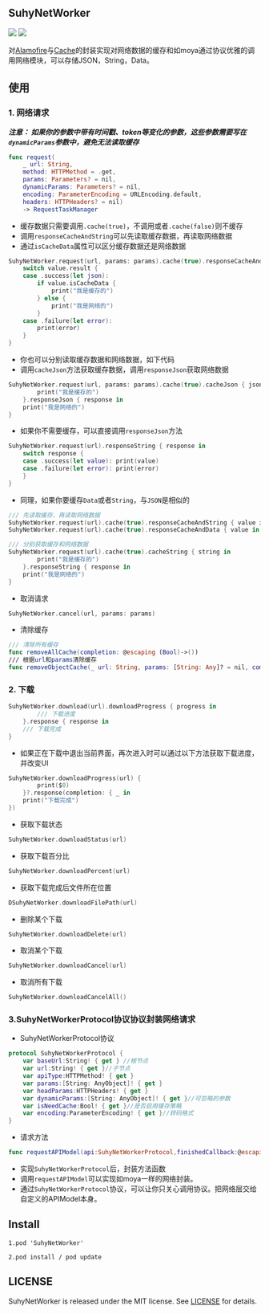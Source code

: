 
## SuhyNetWorker

![](https://img.shields.io/badge/support-swift%204%2B-green.svg)   ![](https://img.shields.io/cocoapods/v/SuhyNetWorker.svg?style=flat)

对[Alamofire](https://github.com/Alamofire/Alamofire)与[Cache](https://github.com/hyperoslo/Cache)的封装实现对网络数据的缓存和如moya通过协议优雅的调用网络模块，可以存储JSON，String，Data。


## 使用

### 1. 网络请求

***注意： 如果你的参数中带有时间戳、token等变化的参数，这些参数需要写在`dynamicParams`参数中，避免无法读取缓存***
```swift
func request(
    _ url: String,
    method: HTTPMethod = .get,
    params: Parameters? = nil,
    dynamicParams: Parameters? = nil,
    encoding: ParameterEncoding = URLEncoding.default,
    headers: HTTPHeaders? = nil)
    -> RequestTaskManager
```

* 缓存数据只需要调用`.cache(true)`，不调用或者`.cache(false)`则不缓存
* 调用`responseCacheAndString`可以先读取缓存数据，再读取网络数据
* 通过`isCacheData`属性可以区分缓存数据还是网络数据
```swift
SuhyNetWorker.request(url, params: params).cache(true).responseCacheAndJson { value in
    switch value.result {
    case .success(let json):
        if value.isCacheData {
            print("我是缓存的")
        } else {
            print("我是网络的")
        }
    case .failure(let error):
        print(error)
    }
}
```

* 你也可以分别读取缓存数据和网络数据，如下代码
* 调用`cacheJson`方法获取缓存数据，调用`responseJson`获取网络数据

```swift
SuhyNetWorker.request(url, params: params).cache(true).cacheJson { json in
        print("我是缓存的")
    }.responseJson { response in
    print("我是网络的")
}
```
* 如果你不需要缓存，可以直接调用`responseJson`方法
```swift
SuhyNetWorker.request(url).responseString { response in
    switch response {
    case .success(let value): print(value)
    case .failure(let error): print(error)
    }
}
```

* 同理，如果你要缓存`Data`或者`String`，与`JSON`是相似的
```swift
/// 先读取缓存，再读取网络数据
SuhyNetWorker.request(url).cache(true).responseCacheAndString { value in }
SuhyNetWorker.request(url).cache(true).responseCacheAndData { value in }
```
```swift
/// 分别获取缓存和网络数据
SuhyNetWorker.request(url).cache(true).cacheString { string in
        print("我是缓存的")
    }.responseString { response in
    print("我是网络的")
}
```
* 取消请求
```swift
SuhyNetWorker.cancel(url, params: params)
```

* 清除缓存
```swift
/// 清除所有缓存
func removeAllCache(completion: @escaping (Bool)->())
/// 根据url和params清除缓存
func removeObjectCache(_ url: String, params: [String: Any]? = nil, completion: @escaping (Bool)->())
```

### 2. 下载

```swift
SuhyNetWorker.download(url).downloadProgress { progress in
        /// 下载进度
    }.response { response in
    /// 下载完成
}
```
* 如果正在下载中退出当前界面，再次进入时可以通过以下方法获取下载进度，并改变UI
```swift
SuhyNetWorker.downloadProgress(url) {
        print($0)
    }?.response(completion: { _ in
    print("下载完成")
})
```
* 获取下载状态
```swift
SuhyNetWorker.downloadStatus(url)
```

* 获取下载百分比
```swift
SuhyNetWorker.downloadPercent(url)
```

* 获取下载完成后文件所在位置
```swift
DSuhyNetWorker.downloadFilePath(url)
```

* 删除某个下载
```swift
SuhyNetWorker.downloadDelete(url)
```

* 取消某个下载
```swift
SuhyNetWorker.downloadCancel(url)
```

* 取消所有下载
```swift
SuhyNetWorker.downloadCancelAll()
```

### 3.SuhyNetWorkerProtocol协议协议封装网络请求
* SuhyNetWorkerProtocol协议
```swift
protocol SuhyNetWorkerProtocol {
    var baseUrl:String! { get } //根节点
    var url:String! { get }//子节点
    var apiType:HTTPMethod! { get }
    var params:[String: AnyObject]! { get }
    var headParams:HTTPHeaders! { get }
    var dynamicParams:[String: AnyObject]! { get }//可忽略的参数
    var isNeedCache:Bool! { get }//是否启用缓存策略
    var encoding:ParameterEncoding! { get }//转码格式
}
```
* 请求方法
```swift
func requestAPIModel(api:SuhyNetWorkerProtocol,finishedCallback:@escaping (SuhyValue<Any>)->())
```

* 实现`SuhyNetWorkerProtocol`后，封装方法函数
* 调用`requestAPIModel`可以实现如moya一样的网络封装。
* 通过`SuhyNetWorkerProtocol`协议，可以让你只关心调用协议。把网络层交给自定义的APIModel本身。


## Install
```
1.pod 'SuhyNetWorker'

2.pod install / pod update
```

## LICENSE

SuhyNetWorker is released under the MIT license. See [LICENSE](https://github.com/MQZHot/SuhyNetWorker/blob/master/LICENSE) for details.


